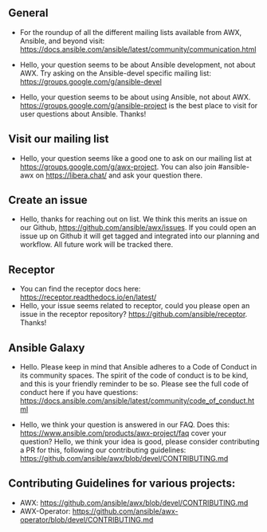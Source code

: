 ## General
- For the roundup of all the different mailing lists available from AWX, Ansible, and beyond visit: https://docs.ansible.com/ansible/latest/community/communication.html 

- Hello, your question seems to be about Ansible development, not about AWX. Try asking on the Ansible-devel specific mailing list: https://groups.google.com/g/ansible-devel 

- Hello, your question seems to be about using Ansible, not about AWX. https://groups.google.com/g/ansible-project is the best place to visit for user questions about Ansible. Thanks!

## Visit our mailing list
- Hello, your question seems like a good one to ask on our mailing list at https://groups.google.com/g/awx-project. You can also join #ansible-awx on https://libera.chat/ and ask your question there.

## Create an issue
- Hello, thanks for reaching out on list. We think this merits an issue on our Github, https://github.com/ansible/awx/issues. If you could open an issue up on Github it will get tagged and integrated into our planning and workflow. All future work will be tracked there.

## Receptor
- You can find the receptor docs here: https://receptor.readthedocs.io/en/latest/ 
- Hello, your issue seems related to receptor, could you please open an issue in the receptor repository? https://github.com/ansible/receptor. Thanks!

## Ansible Galaxy
- Hello. Please keep in mind that Ansible adheres to a Code of Conduct in its community spaces. The spirit of the code of conduct is to be kind, and this is your friendly reminder to be so. Please see the full code of conduct here if you have questions: https://docs.ansible.com/ansible/latest/community/code_of_conduct.html 

- Hello, we think your question is answered in our FAQ. Does this: https://www.ansible.com/products/awx-project/faq cover your question?
Hello, we think your idea is good, please consider contributing a PR for this, following our contributing guidelines: https://github.com/ansible/awx/blob/devel/CONTRIBUTING.md

## Contributing Guidelines for various projects:
- AWX: https://github.com/ansible/awx/blob/devel/CONTRIBUTING.md 
- AWX-Operator: https://github.com/ansible/awx-operator/blob/devel/CONTRIBUTING.md
